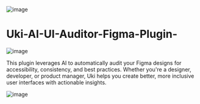 ![image](https://github.com/user-attachments/assets/12924315-5e23-4590-b2ab-616a9afbcf02)

# Uki-AI-UI-Auditor-Figma-Plugin-
![image](https://github.com/user-attachments/assets/311a7044-3e04-435f-b598-0c6dbf12f475)


This plugin leverages AI to automatically audit your Figma designs for accessibility, consistency, and best practices. Whether you're a designer, developer, or product manager, Uki helps you create better, more inclusive user interfaces with actionable insights.


![image](https://github.com/user-attachments/assets/12924315-5e23-4590-b2ab-616a9afbcf02)
